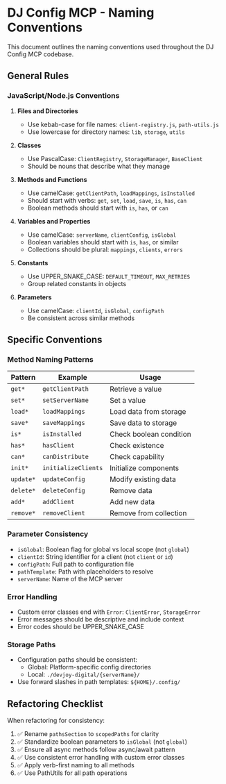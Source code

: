 # DJ Config MCP - Naming Conventions

This document outlines the naming conventions used throughout the DJ Config MCP codebase.

## General Rules

### JavaScript/Node.js Conventions

1. **Files and Directories**
   - Use kebab-case for file names: `client-registry.js`, `path-utils.js`
   - Use lowercase for directory names: `lib`, `storage`, `utils`

2. **Classes**
   - Use PascalCase: `ClientRegistry`, `StorageManager`, `BaseClient`
   - Should be nouns that describe what they manage

3. **Methods and Functions**
   - Use camelCase: `getClientPath`, `loadMappings`, `isInstalled`
   - Should start with verbs: `get`, `set`, `load`, `save`, `is`, `has`, `can`
   - Boolean methods should start with `is`, `has`, or `can`

4. **Variables and Properties**
   - Use camelCase: `serverName`, `clientConfig`, `isGlobal`
   - Boolean variables should start with `is`, `has`, or similar
   - Collections should be plural: `mappings`, `clients`, `errors`

5. **Constants**
   - Use UPPER_SNAKE_CASE: `DEFAULT_TIMEOUT`, `MAX_RETRIES`
   - Group related constants in objects

6. **Parameters**
   - Use camelCase: `clientId`, `isGlobal`, `configPath`
   - Be consistent across similar methods

## Specific Conventions

### Method Naming Patterns

| Pattern | Example | Usage |
|---------|---------|-------|
| `get*` | `getClientPath` | Retrieve a value |
| `set*` | `setServerName` | Set a value |
| `load*` | `loadMappings` | Load data from storage |
| `save*` | `saveMappings` | Save data to storage |
| `is*` | `isInstalled` | Check boolean condition |
| `has*` | `hasClient` | Check existence |
| `can*` | `canDistribute` | Check capability |
| `init*` | `initializeClients` | Initialize components |
| `update*` | `updateConfig` | Modify existing data |
| `delete*` | `deleteConfig` | Remove data |
| `add*` | `addClient` | Add new data |
| `remove*` | `removeClient` | Remove from collection |

### Parameter Consistency

- `isGlobal`: Boolean flag for global vs local scope (not `global`)
- `clientId`: String identifier for a client (not `client` or `id`)
- `configPath`: Full path to configuration file
- `pathTemplate`: Path with placeholders to resolve
- `serverName`: Name of the MCP server

### Error Handling

- Custom error classes end with `Error`: `ClientError`, `StorageError`
- Error messages should be descriptive and include context
- Error codes should be UPPER_SNAKE_CASE

### Storage Paths

- Configuration paths should be consistent:
  - Global: Platform-specific config directories
  - Local: `./devjoy-digital/{serverName}/`
- Use forward slashes in path templates: `${HOME}/.config/`

## Refactoring Checklist

When refactoring for consistency:

1. ✅ Rename `pathsSection` to `scopedPaths` for clarity
2. ✅ Standardize boolean parameters to `isGlobal` (not `global`)
3. ✅ Ensure all async methods follow async/await pattern
4. ✅ Use consistent error handling with custom error classes
5. ✅ Apply verb-first naming to all methods
6. ✅ Use PathUtils for all path operations
